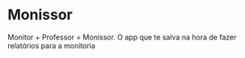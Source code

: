 # Monissor
 Monitor + Professor = Monissor. O app que te salva na hora de fazer relatórios para a monitoria
